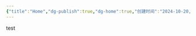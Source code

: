 ```yaml
---
{"title":"Home","dg-publish":true,"dg-home":true,"创建时间":"2024-10-20, 00:17:08","修改时间":"2024-10-26, 00:32:21","permalink":"/home/","tags":["gardenEntry"],"dgPassFrontmatter":true}
---
```



test